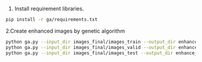 1. Install requirement libraries.
```bash
pip install -r ga/requirements.txt
```
2.Create enhanced images by genetic algorithm
```bash
python ga.py --input_dir images_final/images_train --output_dir enhance_train
python ga.py --input_dir images_final/images_valid --output_dir enhance_valid
python ga.py --input_dir images_final/images_test --output_dir enhance_test
```
